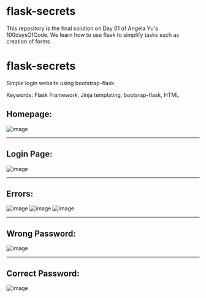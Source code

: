 # flask-secrets
This repository is the final solution on Day 61 of Angela Yu's 100daysOfCode.
We learn how to use flask to simplify tasks such as creation of forms

# flask-secrets
Simple login website using bootstrap-flask.

Keywords: Flask Framework, Jinja templating, bootsrap-flask, HTML

## Homepage:
![image](https://user-images.githubusercontent.com/98466796/218465762-77f16c29-b747-41f3-95d2-8940a5f68754.png)

_____________________________________________
## Login Page:
![image](https://user-images.githubusercontent.com/98466796/218465837-63edcfc8-12c6-49b0-84af-5aeb609ca75f.png)

_____________________________________________
## Errors:
![image](https://user-images.githubusercontent.com/98466796/218465919-71a15e70-ea0d-4d94-b45e-801492f4e017.png)
![image](https://user-images.githubusercontent.com/98466796/218465999-7f9b18c4-c16a-4fa4-ae29-71096ffb2f5e.png)
![image](https://user-images.githubusercontent.com/98466796/218466069-e3f4da19-dd49-4797-abaa-b4add209ddb7.png)

_____________________________________________
## Wrong Password:
![image](https://user-images.githubusercontent.com/98466796/218466155-d60370b9-4021-44e9-8700-73f01ca50bc2.png)

_____________________________________________
## Correct Password:
![image](https://user-images.githubusercontent.com/98466796/218466230-7e708bcd-65a3-47a3-b536-5f2df107ace8.png)
